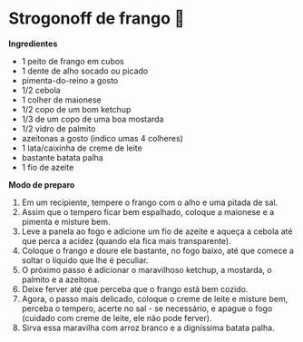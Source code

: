 # Strogonoff de frango :chicken:

**Ingredientes**

- 1 peito de frango em cubos
- 1 dente de alho socado ou picado
- pimenta-do-reino a gosto
- 1/2 cebola
- 1 colher de maionese
- 1/2 copo de um bom ketchup
- 1/3 de um copo de uma boa mostarda
- 1/2 vidro de palmito
- azeitonas a gosto (indico umas 4 colheres)
- 1 lata/caixinha de creme de leite
- bastante batata palha
- 1 fio de azeite



**Modo de preparo**

1. Em um recipiente, tempere o frango com o alho e uma pitada de sal.
2. Assim que o tempero ficar bem espalhado, coloque a maionese e a pimenta e misture bem.
3. Leve a panela ao fogo e adicione um fio de azeite e aqueça a cebola até que perca a acidez (quando ela fica mais transparente).
4. Coloque o frango e doure ele bastante, no fogo baixo, até que comece a soltar o líquido que lhe é peculiar.
5. O próximo passo é adicionar o maravilhoso ketchup, a mostarda, o palmito e a azeitona.
6. Deixe ferver até que perceba que o frango está bem cozido.
7. Agora, o passo mais delicado, coloque o creme de leite e misture bem, perceba o tempero, acerte no sal - se necessário, e apague o fogo (cuidado com creme de leite, ele não pode ferver).
8. Sirva essa maravilha com arroz branco e a digníssima batata palha.



